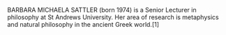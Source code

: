 BARBARA MICHAELA SATTLER (born 1974) is a Senior Lecturer in philosophy at St Andrews University. Her area of research is metaphysics and natural philosophy in the ancient Greek world.[1]
